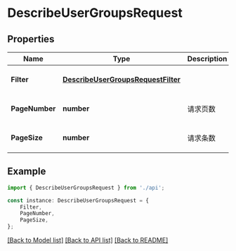 # DescribeUserGroupsRequest


## Properties

Name | Type | Description | Notes
------------ | ------------- | ------------- | -------------
**Filter** | [**DescribeUserGroupsRequestFilter**](DescribeUserGroupsRequestFilter.md) |  | [optional] [default to undefined]
**PageNumber** | **number** | 请求页数 | [optional] [default to undefined]
**PageSize** | **number** | 请求条数 | [optional] [default to undefined]

## Example

```typescript
import { DescribeUserGroupsRequest } from './api';

const instance: DescribeUserGroupsRequest = {
    Filter,
    PageNumber,
    PageSize,
};
```

[[Back to Model list]](../README.md#documentation-for-models) [[Back to API list]](../README.md#documentation-for-api-endpoints) [[Back to README]](../README.md)
